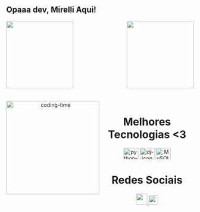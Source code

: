 ## Opaaa dev, Mirelli Aqui!

<div>
  
  <img  height="180em" src="https://github-readme-stats.vercel.app/api?username=Mirelli-Cirilo&show_icons=true&theme=midnight-purple&include_all_commits=true&count_private=true"/>
  <img align="right" height="180em" src="https://github-readme-stats.vercel.app/api/top-langs/?username=Mirelli-Cirilo&layout=compact&langs_count=16&theme=midnight-purple"/>
</div>
<br>

<div  align="center"> 
  <div style="display: inline_block"><br>
    <img align="left" height="250" alt="coding-time" src="code.gif">
    <h1 align="center">Melhores Tecnologias <3</h1>
    <img align="center" height="30" width="40" alt="python-icon"  src=https://img.icons8.com/color/1x/python.png>
    <img align="center" height="30" width="40" alt="dj-icon" src="https://img.icons8.com/color/1x/django.png">
    <img align="center" height="30" width="40" alt="MySQL-icon" src="https://img.icons8.com/fluency/1x/mysql-logo.png">
   
   </div>
    
  
  <h1 align="center">Redes Sociais</h1>
    <a href = "mailto: MariaMirelliCirilo@gmail.com">
      <img width="30" src="https://img.icons8.com/3d-fluency/1x/gmail.png">
    </a>
    <a href = "https://www.linkedin.com/in/mirelli-cirilo-02b768243/">
      <img width="25" src="https://img.icons8.com/fluency/1x/linkedin-2.png">
    </a>
  
</div>

